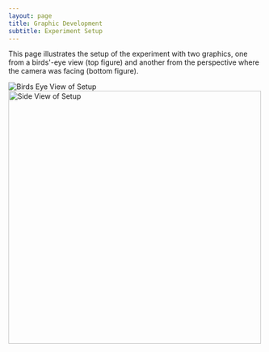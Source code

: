 ```yaml
---
layout: page
title: Graphic Development 
subtitle: Experiment Setup
---
```


This page illustrates the setup of the experiment with two graphics, one from a birds'-eye view (top figure) and another from the perspective where the camera was facing (bottom figure). 

 <img src="{{ 'assets/img/Birds_Eye.png' | relative_url }}" alt="Birds Eye View of Setup" />
 
 <img src="{{ 'assets/img/Side_View.png' | relative_url }}" alt="Side View of Setup" height = 500 class = "center" />
  
  
